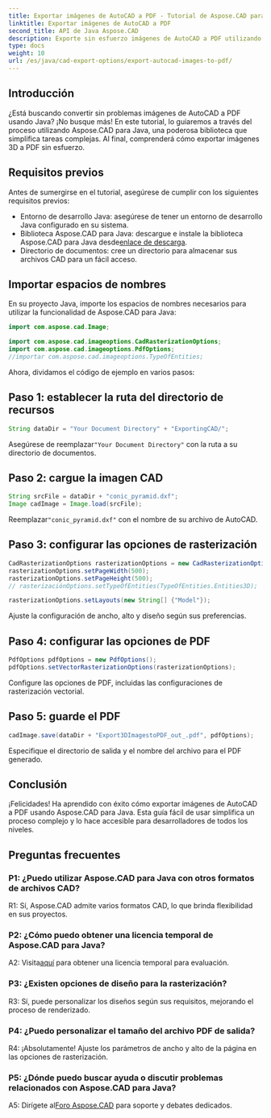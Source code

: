 ```yaml
---
title: Exportar imágenes de AutoCAD a PDF - Tutorial de Aspose.CAD para Java
linktitle: Exportar imágenes de AutoCAD a PDF
second_title: API de Java Aspose.CAD
description: Exporte sin esfuerzo imágenes de AutoCAD a PDF utilizando Aspose.CAD para Java. Siga nuestra guía paso a paso para una integración perfecta.
type: docs
weight: 10
url: /es/java/cad-export-options/export-autocad-images-to-pdf/
---
```

## Introducción

¿Está buscando convertir sin problemas imágenes de AutoCAD a PDF usando Java? ¡No busque más! En este tutorial, lo guiaremos a través del proceso utilizando Aspose.CAD para Java, una poderosa biblioteca que simplifica tareas complejas. Al final, comprenderá cómo exportar imágenes 3D a PDF sin esfuerzo.

## Requisitos previos

Antes de sumergirse en el tutorial, asegúrese de cumplir con los siguientes requisitos previos:

- Entorno de desarrollo Java: asegúrese de tener un entorno de desarrollo Java configurado en su sistema.
-  Biblioteca Aspose.CAD para Java: descargue e instale la biblioteca Aspose.CAD para Java desde[enlace de descarga](https://releases.aspose.com/cad/java/).
- Directorio de documentos: cree un directorio para almacenar sus archivos CAD para un fácil acceso.

## Importar espacios de nombres

En su proyecto Java, importe los espacios de nombres necesarios para utilizar la funcionalidad de Aspose.CAD para Java:

```java
import com.aspose.cad.Image;

import com.aspose.cad.imageoptions.CadRasterizationOptions;
import com.aspose.cad.imageoptions.PdfOptions;
//importar com.aspose.cad.imageoptions.TypeOfEntities;
```

Ahora, dividamos el código de ejemplo en varios pasos:

## Paso 1: establecer la ruta del directorio de recursos

```java
String dataDir = "Your Document Directory" + "ExportingCAD/";
```

 Asegúrese de reemplazar`"Your Document Directory"` con la ruta a su directorio de documentos.

## Paso 2: cargue la imagen CAD

```java
String srcFile = dataDir + "conic_pyramid.dxf";
Image cadImage = Image.load(srcFile);
```

 Reemplazar`"conic_pyramid.dxf"` con el nombre de su archivo de AutoCAD.

## Paso 3: configurar las opciones de rasterización

```java
CadRasterizationOptions rasterizationOptions = new CadRasterizationOptions();
rasterizationOptions.setPageWidth(500);
rasterizationOptions.setPageHeight(500);
// rasterizaciónOptions.setTypeOfEntities(TypeOfEntities.Entities3D);

rasterizationOptions.setLayouts(new String[] {"Model"});
```

Ajuste la configuración de ancho, alto y diseño según sus preferencias.

## Paso 4: configurar las opciones de PDF

```java
PdfOptions pdfOptions = new PdfOptions();
pdfOptions.setVectorRasterizationOptions(rasterizationOptions);
```

Configure las opciones de PDF, incluidas las configuraciones de rasterización vectorial.

## Paso 5: guarde el PDF

```java
cadImage.save(dataDir + "Export3DImagestoPDF_out_.pdf", pdfOptions);
```

Especifique el directorio de salida y el nombre del archivo para el PDF generado.

## Conclusión

¡Felicidades! Ha aprendido con éxito cómo exportar imágenes de AutoCAD a PDF usando Aspose.CAD para Java. Esta guía fácil de usar simplifica un proceso complejo y lo hace accesible para desarrolladores de todos los niveles.

## Preguntas frecuentes

### P1: ¿Puedo utilizar Aspose.CAD para Java con otros formatos de archivos CAD?

R1: Sí, Aspose.CAD admite varios formatos CAD, lo que brinda flexibilidad en sus proyectos.

### P2: ¿Cómo puedo obtener una licencia temporal de Aspose.CAD para Java?

 A2: Visita[aquí](https://purchase.aspose.com/temporary-license/) para obtener una licencia temporal para evaluación.

### P3: ¿Existen opciones de diseño para la rasterización?

R3: Sí, puede personalizar los diseños según sus requisitos, mejorando el proceso de renderizado.

### P4: ¿Puedo personalizar el tamaño del archivo PDF de salida?

R4: ¡Absolutamente! Ajuste los parámetros de ancho y alto de la página en las opciones de rasterización.

### P5: ¿Dónde puedo buscar ayuda o discutir problemas relacionados con Aspose.CAD para Java?

 A5: Dirígete al[Foro Aspose.CAD](https://forum.aspose.com/c/cad/19) para soporte y debates dedicados.